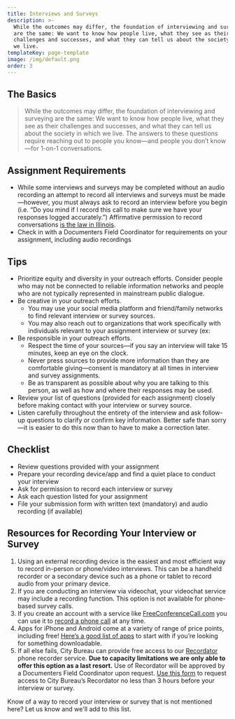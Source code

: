 ```yaml
---
title: Interviews and Surveys
description: >-
  While the outcomes may differ, the foundation of interviewing and surveying
  are the same: We want to know how people live, what they see as their
  challenges and successes, and what they can tell us about the society in which
  we live.
templateKey: page-template
image: /img/default.png
order: 3
---
```

## The Basics

> While the outcomes may differ, the foundation of interviewing and surveying are the same: We want to know how people live, what they see as their challenges and successes, and what they can tell us about the society in which we live. The answers to these questions require reaching out to people you know—and people you don’t know—for 1-on-1 conversations. 

## Assignment Requirements

* While some interviews and surveys may be completed without an audio recording an attempt to record all interviews and surveys must be made—however, you must always ask to record an interview before you begin (i.e. “Do you mind if I record this call to make sure we have your responses logged accurately.”) Affirmative permission to record conversations [is the law in Illinois](https://www.dmlp.org/legal-guide/illinois-recording-law).
* Check in with a Documenters Field Coordinator for requirements on your assignment, including audio recordings

## Tips

* Prioritize equity and diversity in your outreach efforts. Consider people who may not be connected to reliable information networks and people who are not typically represented in mainstream public dialogue.
* Be creative in your outreach efforts. 
  * You may use your social media platform and friend/family networks to find relevant interview or survey sources. 
  * You may also reach out to organizations that work specifically with individuals relevant to your assignment interview or survey (ex: 
* Be responsible in your outreach efforts. 
  * Respect the time of your sources—if you say an interview will take 15 minutes, keep an eye on the clock. 
  * Never press sources to provide more information than they are comfortable giving—consent is mandatory at all times in interview and survey assignments.
  * Be as transparent as possible about why you are talking to this person, as well as how and where their responses may be used.
* Review your list of questions (provided for each assignment) closely before making contact with your interview or survey source.
* Listen carefully throughout the entirety of the interview and ask follow-up questions to clarify or confirm key information. Better safe than sorry—it is easier to do this now than to have to make a correction later.

## Checklist

* Review questions provided with your assignment
* Prepare your recording device/app and find a quiet place to conduct your interview
* Ask for permission to record each interview or survey 
* Ask each question listed for your assignment 
* File your submission form with written text (mandatory) and audio recording (if available)

## Resources for Recording Your Interview or Survey

1. Using an external recording device is the easiest and most efficient way to record in-person or phone/video interviews. This can be a handheld recorder or a secondary device such as a phone or tablet to record audio from your primary device. 
2. If you are conducting an interview via videochat, your videochat service may include a recording function. This option is not available for phone-based survey calls.
3. If you create an account with a service like [FreeConferenceCall.com](http://freeconferencecall.com/) you can use it to [record a phone call](https://www.freeconferencecall.com/conference-call-recording) at any time.
4. Apps for iPhone and Android come at a variety of range of price points, including free! [Here’s a good list of apps](https://www.keku.com/blog/call-recorder-apps/) to start with if you’re looking for something downloadable.
5. If all else fails, City Bureau can provide free access to our [Recordator](https://www.recordator.com/) phone recorder service. **Due to capacity limitations we are only able to offer this option as a last resort.** Use of Recordator will be approved by a Documenters Field Coordinator upon request. [Use this form](https://airtable.com/shrLXdzBv7L8JnaDd) to request access to City Bureau’s Recordator no less than 3 hours before your interview or survey. 

Know of a way to record your interview or survey that is not mentioned here? Let us know and we'll add to this list.

##
